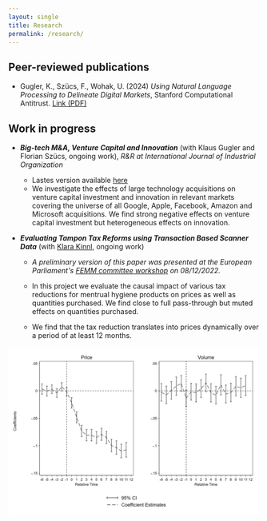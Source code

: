 ```yaml
---
layout: single
title: Research
permalink: /research/
---
```



## Peer-reviewed publications
- Gugler, K., Szücs, F., Wohak, U. (2024) *Using Natural Language Processing to Delineate Digital Markets*, Stanford Computational Antitrust. [Link (PDF)](https://law.stanford.edu/wp-content/uploads/2024/05/gugler-szucs-wohak.pdf)
  
## Work in progress

- ***Big-tech M&A, Venture Capital and Innovation*** (with Klaus Gugler and Florian Szücs, ongoing work), *R&R at International Journal of Industrial Organization*

  - Lastes version available [here](https://research.wu.ac.at/ws/portalfiles/portal/44832243/WP340.pdf)
  - We investigate the effects of large technology acquisitions on venture capital investment and innovation in relevant markets covering the universe of all Google, Apple, Facebook, Amazon and Microsoft acquisitions. We find strong negative effects on venture capital investment but heterogeneous effects on innovation.

- ***Evaluating Tampon Tax Reforms using Transaction Based Scanner Data*** (with [Klara Kinnl](https://sites.google.com/view/klarakinnl), ongoing work)

  - *A preliminary version of this paper was presented at the European Parliament's [FEMM committee workshop](https://www.europarl.europa.eu/committees/de/product/product-details/20221202WKS04761) on 08/12/2022.*
  
  - In this project we evaluate the causal impact of various tax reductions for mentrual hygiene products on prices as well as quantities purchased. We find close to full pass-through but muted effects on quantities purchased. 

  - We find that the tax reduction translates into prices dynamically over a period of at least 12 months.

<!--- ![Event_dd graph](/assets/images/event_graph.jpg) --->

<p align="center">
  <img src="/assets/images/event_graph.jpg" width="600">
</p>
